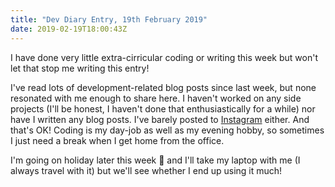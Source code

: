 ```yaml
---
title: "Dev Diary Entry, 19th February 2019"
date: 2019-02-19T18:00:43Z
---
```

I have done very little extra-cirricular coding or writing this week but won't let that stop me writing this entry!

I've read lots of development-related blog posts since last week, but none resonated with me enough to share here. I haven't worked on any side projects (I'll be honest, I haven't done that enthusiastically for a while) nor have I written any blog posts. I've barely posted to [Instagram](https://www.instagram.com/claire_codes/) either. And that's OK! Coding is my day-job as well as my evening hobby, so sometimes I just need a break when I get home from the office.

I'm going on holiday later this week 🌴 and I'll take my laptop with me (I always travel with it) but we'll see whether I end up using it much!